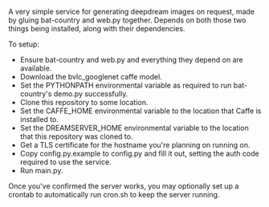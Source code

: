 A very simple service for generating deepdream images on request, made by gluing bat-country and web.py together. Depends on both those two things being installed, along with their dependencies.

To setup:

- Ensure bat-country and web.py and everything they depend on are available.
- Download the bvlc_googlenet caffe model.
- Set the PYTHONPATH environmental variable as required to run bat-country's demo.py successfully.
- Clone this repository to some location.
- Set the CAFFE_HOME environmental variable to the location that Caffe is installed to.
- Set the DREAMSERVER_HOME environmental variable to the location that this repository was cloned to.
- Get a TLS certificate for the hostname you're planning on running on.
- Copy config.py.example to config.py and fill it out, setting the auth code required to use the service.
- Run main.py.

Once you've confirmed the server works, you may optionally set up a crontab to automatically run cron.sh to keep the server running.
